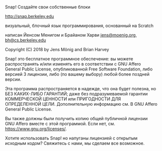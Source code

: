 
Snap! Создайте свои собственные блоки

http://snap.berkeley.edu

визуальный, блочный язык программирования, основанный на Scratch

написан Йенсом Менигом и Брайаном Харви
jens@moenig.org, bh@cs.berkeley.edu

Copyright (C) 2018 by Jens Mönig and Brian Harvey

Snap! это бесплатное программное обеспечение: вы можете распространять
и/или изменять его в соответствии с GNU Affero General Public License, 
опубликованной Free Software Foundation, либо версией 3 лицензии, 
либо (по вашему выбору) любой более поздней версии.

Эта программа распространяется в надежде, что она будет полезна, 
но БЕЗ КАКИХ-ЛИБО ГАРАНТИЙ; даже без подразумеваемой гарантии 
КОММЕРЧЕСКОЙ ЦЕННОСТИ или ПРИГОДНОСТИ ДЛЯ ОПРЕДЕЛЕННОЙ ЦЕЛИ. 
Дополнительную информацию см. В GNU Affero General Public License.

Вы также должны были получить копию общей публичной лицензии 
GNU Affero вместе с этой программой. 
Если нет, см. <https://www.gnu.org/licenses/>.

Хотите использовать Snap! но напуганы лицензией с открытым исходным кодом? 
Свяжитесь с нами, мы сделаем все возможное.

